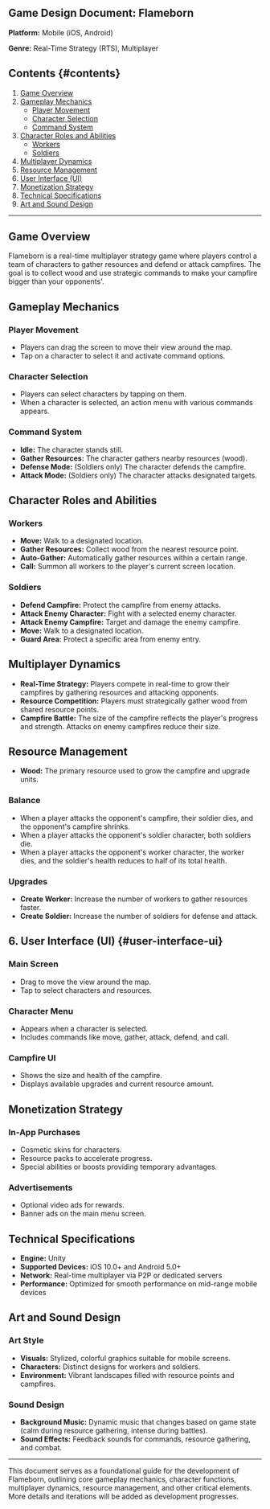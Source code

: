 ## Game Design Document: Flameborn

**Platform:** Mobile (iOS, Android)

**Genre:** Real-Time Strategy (RTS), Multiplayer

## Contents {#contents}

1. [Game Overview](#Game-Overview)
2. [Gameplay Mechanics](#Gameplay-Mechanics)
   - [Player Movement](#Player-Movement)
   - [Character Selection](#Character-Selection)
   - [Command System](#Command-System)
3. [Character Roles and Abilities](#Character-Roles-and-Abilities)
   - [Workers](#Workers)
   - [Soldiers](#Woldiers)
4. [Multiplayer Dynamics](#Multiplayer-Dynamics)
5. [Resource Management](#Resource-Management)
6. [User Interface (UI)](#User-Interface-ui)
7. [Monetization Strategy](#Monetization-Strategy)
8. [Technical Specifications](#Technical-Specifications)
9. [Art and Sound Design](#Art-and-Sound-Design)

---

## Game Overview
Flameborn is a real-time multiplayer strategy game where players control a team of characters to gather resources and defend or attack campfires. The goal is to collect wood and use strategic commands to make your campfire bigger than your opponents'.

## Gameplay Mechanics

### Player Movement
- Players can drag the screen to move their view around the map.
- Tap on a character to select it and activate command options.

### Character Selection
- Players can select characters by tapping on them.
- When a character is selected, an action menu with various commands appears.

### Command System 
- **Idle:** The character stands still.
- **Gather Resources:** The character gathers nearby resources (wood).
- **Defense Mode:** (Soldiers only) The character defends the campfire.
- **Attack Mode:** (Soldiers only) The character attacks designated targets.

## Character Roles and Abilities 

### Workers
- **Move:** Walk to a designated location.
- **Gather Resources:** Collect wood from the nearest resource point.
- **Auto-Gather:** Automatically gather resources within a certain range.
- **Call:** Summon all workers to the player's current screen location.

### Soldiers
- **Defend Campfire:** Protect the campfire from enemy attacks.
- **Attack Enemy Character:** Fight with a selected enemy character.
- **Attack Enemy Campfire:** Target and damage the enemy campfire.
- **Move:** Walk to a designated location.
- **Guard Area:** Protect a specific area from enemy entry.

## Multiplayer Dynamics
- **Real-Time Strategy:** Players compete in real-time to grow their campfires by gathering resources and attacking opponents.
- **Resource Competition:** Players must strategically gather wood from shared resource points.
- **Campfire Battle:** The size of the campfire reflects the player's progress and strength. Attacks on enemy campfires reduce their size.

## Resource Management
- **Wood:** The primary resource used to grow the campfire and upgrade units.

### Balance
- When a player attacks the opponent's campfire, their soldier dies, and the opponent's campfire shrinks.
- When a player attacks the opponent's soldier character, both soldiers die.
- When a player attacks the opponent's worker character, the worker dies, and the soldier's health reduces to half of its total health.

### Upgrades
- **Create Worker:** Increase the number of workers to gather resources faster.
- **Create Soldier:** Increase the number of soldiers for defense and attack.

## 6. User Interface (UI) {#user-interface-ui}

### Main Screen
- Drag to move the view around the map.
- Tap to select characters and resources.

### Character Menu
- Appears when a character is selected.
- Includes commands like move, gather, attack, defend, and call.

### Campfire UI
- Shows the size and health of the campfire.
- Displays available upgrades and current resource amount.

## Monetization Strategy

### In-App Purchases
- Cosmetic skins for characters.
- Resource packs to accelerate progress.
- Special abilities or boosts providing temporary advantages.

### Advertisements
- Optional video ads for rewards.
- Banner ads on the main menu screen.

## Technical Specifications
- **Engine:** Unity
- **Supported Devices:** iOS 10.0+ and Android 5.0+
- **Network:** Real-time multiplayer via P2P or dedicated servers
- **Performance:** Optimized for smooth performance on mid-range mobile devices

## Art and Sound Design

### Art Style
- **Visuals:** Stylized, colorful graphics suitable for mobile screens.
- **Characters:** Distinct designs for workers and soldiers.
- **Environment:** Vibrant landscapes filled with resource points and campfires.

### Sound Design
- **Background Music:** Dynamic music that changes based on game state (calm during resource gathering, intense during battles).
- **Sound Effects:** Feedback sounds for commands, resource gathering, and combat.

---

This document serves as a foundational guide for the development of Flameborn, outlining core gameplay mechanics, character functions, multiplayer dynamics, resource management, and other critical elements. More details and iterations will be added as development progresses.
